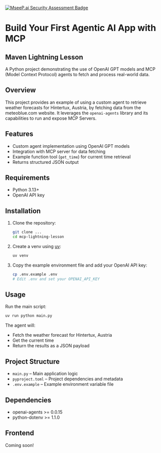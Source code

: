 [![MseeP.ai Security Assessment Badge](https://mseep.net/pr/rafaelpierre-mcp-lightning-lesson-badge.png)](https://mseep.ai/app/rafaelpierre-mcp-lightning-lesson)

# Build Your First Agentic AI App with MCP
## Maven Lightning Lesson

A Python project demonstrating the use of OpenAI GPT models and MCP (Model Context Protocol) agents to fetch and process real-world data.

## Overview

This project provides an example of using a custom agent to retrieve weather forecasts for Hintertux, Austria, by fetching data from the meteoblue.com website. It leverages the `openai-agents` library and its capabilities to run and expose MCP Servers.

## Features

- Custom agent implementation using OpenAI GPT models
- Integration with MCP server for data fetching
- Example function tool (`get_time`) for current time retrieval
- Returns structured JSON output

## Requirements

- Python 3.13+
- OpenAI API key

## Installation

1. Clone the repository:
   ```sh
   git clone ...
   cd mcp-lightning-lesson
   ```
2. Create a venv using [uv](astral.sh/uv):
   ```sh
   uv venv
   ```
4. Copy the example environment file and add your OpenAI API key:
   ```sh
   cp .env.example .env
   # Edit .env and set your OPENAI_API_KEY
   ```

## Usage

Run the main script:

```sh
uv run python main.py
```

The agent will:
- Fetch the weather forecast for Hintertux, Austria
- Get the current time
- Return the results as a JSON payload

## Project Structure

- `main.py` – Main application logic
- `pyproject.toml` – Project dependencies and metadata
- `.env.example` – Example environment variable file

## Dependencies

- openai-agents >= 0.0.15
- python-dotenv >= 1.1.0

## Frontend

Coming soon!
